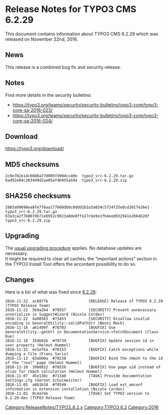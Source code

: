 Release Notes for TYPO3 CMS 6.2.29
==================================

This document contains information about TYPO3 CMS 6.2.29 which was
released on November 22nd, 2016.

News
----

This release is a combined bug fix and security release.

Notes
-----

Find more details in the security bulletins:

-   <https://typo3.org/teams/security/security-bulletins/typo3-core/typo3-core-sa-2016-023/>
-   <https://typo3.org/teams/security/security-bulletins/typo3-core/typo3-core-sa-2016-024/>

Download
--------

<https://typo3.org/download/>

MD5 checksums
-------------

    2c9e782e14c6688a77d005fd904cc40e  typo3_src-6.2.29.tar.gz
    6ad92e04c2834d9d2aa05af4b955a59a  typo3_src-6.2.29.zip

SHA256 checksums
----------------

    2803a89698ea8fe776aa177660db6c0ddd1b2a3a034c5724f25e0cd3017e26e1  typo3_src-6.2.29.tar.gz
    63a3ca2f7b807db71e6952c9023a0de8ffe27c6e9e1fb4eed932941e2884b28f  typo3_src-6.2.29.zip

Upgrading
---------

The [usual upgrading
procedure](https://docs.typo3.org/typo3cms/InstallationGuide/) applies.
No database updates are necessary.\
It might be required to clear all caches; the “important actions”
section in the TYPO3 Install Tool offers the accordant possibility to do
so.

Changes
-------

Here is a list of what was fixed since
[6.2.28](TYPO3_CMS_6.2.28 "wikilink"):

    2016-11-22  ac6877b                  [RELEASE] Release of TYPO3 6.2.29 (TYPO3 Release Team)
    2016-11-22  5b9a2b4  #78557          [SECURITY] Prevent unnecessary unserialize in SuggestWizard (Nicole Cordes)
    2016-11-22  4a98563  #73453          [SECURITY] Disallow invalid encoding in GeneralUtility::validPathStr (Benni Mack)
    2016-11-18  a61499f  #78703          [BUGFIX] Use GeneralUtility::getUrl in DocumentationService->fetchDocument (Claus Due)
    2016-11-18  354b01b  #78739          [BUGFIX] Update session id in user property (Helmut Hummel)
    2016-11-15  ee1ef6a  #76153          [BUGFIX] Catch exceptions while dumping a file (Frans Saris)
    2016-11-13  83ab00a  #78238          [BUGFIX] Bind the cHash to the id of the "real" page (Helmut Hummel)
    2016-11-10  3980012  #78526          [BUGFIX] Use page uid instead of alias for cHash calculation (Helmut Hummel)
    2016-11-07  45e138c  #71340          [TASK] Provide documentation Settings.cfg (Gernot Schulmeister)
    2016-11-05  a861b18  #78540          [BUGFIX] Load ext_emconf information in extension installation (Nicole Cordes)
    2016-11-01  0c4a74e                  [TASK] Set TYPO3 version to 6.2.29-dev (TYPO3 Release Team)

<Category:ReleaseNotes/TYPO3_6.2.x> [Category:TYPO3
6.2](Category:TYPO3_6.2 "wikilink") <Category:2016>
